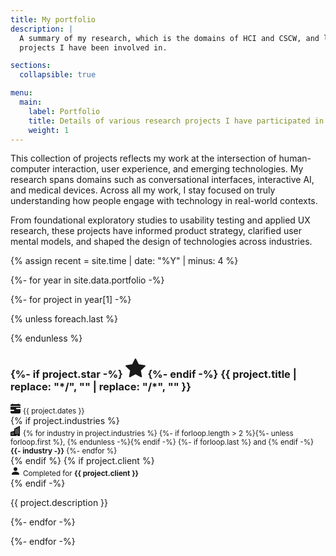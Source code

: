 ```yaml
---
title: My portfolio
description: |
  A summary of my research, which is the domains of HCI and CSCW, and list of
  projects I have been involved in.

sections:
  collapsible: true

menu:
  main:
    label: Portfolio
    title: Details of various research projects I have participated in or led
    weight: 1
---
```


This collection of projects reflects my work at the intersection of human-computer interaction, user experience, and emerging technologies. My research spans domains such as conversational interfaces, interactive AI, and medical devices. Across all my work, I stay focused on truly understanding how people engage with technology in real-world contexts.

From foundational exploratory studies to usability testing and applied UX research, these projects have informed product strategy, clarified user mental models, and shaped the design of technologies across industries.

{% assign recent =  site.time | date: "%Y" | minus: 4 %}

{%- for year in site.data.portfolio -%}



{%- for project in year[1] -%}

{% unless foreach.last %}
<!-- section -->
{% endunless %}

<h3 id="{{ project.slug }}">
  <span class="d-flex flex-row align-items-center me-2 fw-400">
    {%- if project.star -%}
      <svg xmlns="http://www.w3.org/2000/svg" width="32" height="32" fill="currentColor" class="bi bi-star-fill me-3 section-star" viewBox="0 0 16 16">
        <path d="M3.612 15.443c-.386.198-.824-.149-.746-.592l.83-4.73L.173 6.765c-.329-.314-.158-.888.283-.95l4.898-.696L7.538.792c.197-.39.73-.39.927 0l2.184 4.327 4.898.696c.441.062.612.636.282.95l-3.522 3.356.83 4.73c.078.443-.36.79-.746.592L8 13.187l-4.389 2.256z"/>
      </svg>
    {%- endif -%}
    <span class="graded-title">
      {{ project.title | replace: "*/", "<b>" | replace: "/*", "</b>" }}
    </span>
  </span>
</h3>

<div class="d-flex flex-xl-row flex-column mb-4">
  <div class="d-flex flex-row align-items-center">
    <span class="text-muted flex-shrink-0 me-2">
      <svg xmlns="http://www.w3.org/2000/svg" width="16" height="16" fill="currentColor" class="bi bi-calendar-range-fill" viewBox="0 0 16 16">
        <path d="M4 .5a.5.5 0 0 0-1 0V1H2a2 2 0 0 0-2 2v1h16V3a2 2 0 0 0-2-2h-1V.5a.5.5 0 0 0-1 0V1H4zM16 7V5H0v5h5a1 1 0 1 1 0 2H0v2a2 2 0 0 0 2 2h12a2 2 0 0 0 2-2V9h-6a1 1 0 1 1 0-2z"/>
      </svg>
    </span>
    <small class="text-muted mt-1">{{ project.dates }}</small>
  </div>
  {% if project.industries %}
  <div class="d-flex flex-row align-items-center ms-xl-3">
    <span class="text-muted flex-shrink-0 me-2">
      <svg xmlns="http://www.w3.org/2000/svg" width="16" height="16" fill="currentColor" class="bi bi-buildings-fill" viewBox="0 0 16 16">
        <path d="M15 .5a.5.5 0 0 0-.724-.447l-8 4A.5.5 0 0 0 6 4.5v3.14L.342 9.526A.5.5 0 0 0 0 10v5.5a.5.5 0 0 0 .5.5h9a.5.5 0 0 0 .5-.5V14h1v1.5a.5.5 0 0 0 .5.5h3a.5.5 0 0 0 .5-.5zM2 11h1v1H2zm2 0h1v1H4zm-1 2v1H2v-1zm1 0h1v1H4zm9-10v1h-1V3zM8 5h1v1H8zm1 2v1H8V7zM8 9h1v1H8zm2 0h1v1h-1zm-1 2v1H8v-1zm1 0h1v1h-1zm3-2v1h-1V9zm-1 2h1v1h-1zm-2-4h1v1h-1zm3 0v1h-1V7zm-2-2v1h-1V5zm1 0h1v1h-1z"/>
      </svg>
    </span>
    <small class="text-muted mt-1">
      {% for industry in project.industries %}
        {%- if forloop.length > 2 %}{%- unless forloop.first %}, {% endunless -%}{% endif -%}
        {%- if forloop.last %} and {% endif -%}
        <b>{{- industry -}}</b>
      {%- endfor %}
    </small>
  </div>
  {% endif %}
  {% if project.client %}
  <div class="d-flex flex-row align-items-center ms-xl-3">
    <span class="text-muted flex-shrink-0 me-2">
      <svg xmlns="http://www.w3.org/2000/svg" width="16" height="16" fill="currentColor" class="bi bi-person-fill" viewBox="0 0 16 16">
        <path d="M3 14s-1 0-1-1 1-4 6-4 6 3 6 4-1 1-1 1zm5-6a3 3 0 1 0 0-6 3 3 0 0 0 0 6"/>
      </svg>
    </span>
    <small class="text-muted mt-1">Completed for <b>{{ project.client }}</b></small>
  </div>
  {% endif -%}
</div>

{{ project.description }}

{%- endfor -%}

{%- endfor -%}